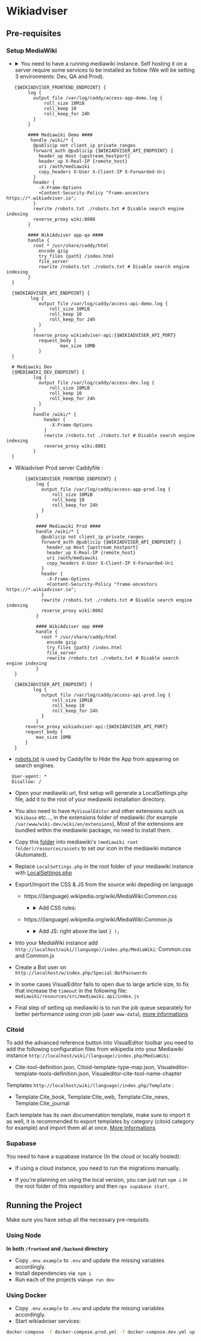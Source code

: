 # Wikiadviser

## Pre-requisites

### Setup MediaWiki

- <details>
   <summary>You need to have a running mediawiki instance. Self hosting it on a server require some services to be installed as follow (We will be setting 3 environments: Dev, QA and Prod).</summary>
   
    - Install Apache2
    - Install PHP, PHP mmodule and additional PHP packages required by MediaWiki ```apt install php libapache2-mod-php php-mbstring php-mysql php-xml```
    - If you are willing to use local database, install one of these supported DataBase systems: `MariaDB`, `PostgreSQL`, `SQLite` or `MySQL`, it's recommended to use managed Database for better security and performance.
    - Don't forget to start all the services above!
    - Configure your databases (you need to create separate databases as many as your wiki instances): 
   
    - Login ```sudo mariadb -u root```: 
      
    ``` 
      CREATE DATABASE my_wiki;
      CREATE USER 'wikiuser'@'localhost' IDENTIFIED BY 'password';
      GRANT ALL PRIVILEGES ON my_wiki.* TO 'wikiuser'@'localhost' WITH GRANT OPTION;
    ```
   
    - Configure Apache2 to listen on port 8080 for QA instance, 8081 for Dev and 8082 for Prod by adding the following lines to ```/etc/apache2/ports.conf``` :

  ```
    Listen 127.0.0.1:8080
    Listen 127.0.0.1:8081
    Listen 127.0.0.1:8082
  ```

  - Next, create these folders `wiki-dev/wiki`, `wiki-demo/wiki`, `wiki-prod/wiki` under `/var/www` and add new sites configuration files under `/etc/apache2/sites-available` :
  - `wiki-dev.conf`

  ```
  <VirtualHost *:8081>
         ServerAdmin webmaster@localhost
         DocumentRoot /var/www/wiki-dev
               <Directory /var/www/wiki-dev>
                        Options FollowSymLinks
                        AllowOverride All
                        Require all granted
               </Directory>
               LimitRequestFieldSize 16384
               ErrorLog ${APACHE_LOG_DIR}/error.dev.log
         CustomLog ${APACHE_LOG_DIR}/access.dev.log combined
  </VirtualHost>
  ```

  - `wiki-demo.conf`

  ```
  <VirtualHost *:8080>
         ServerAdmin webmaster@localhost
         DocumentRoot /var/www/wiki-demo
               <Directory /var/www/wiki-demo>
                        Options FollowSymLinks
                        AllowOverride All
                        Require all granted
               </Directory>
               LimitRequestFieldSize 16384
               ErrorLog ${APACHE_LOG_DIR}/error.demo.log
         CustomLog ${APACHE_LOG_DIR}/access.demo.log combined
  </VirtualHost>
  ```

  - `wiki-prod.conf`

  ```
  <VirtualHost *:8082>
         ServerAdmin webmaster@localhost
         DocumentRoot /var/www/wiki-prod
               <Directory /var/www/wiki-prod>
                        Options FollowSymLinks
                        AllowOverride All
                        Require all granted
               </Directory>
               LimitRequestFieldSize 16384
               ErrorLog ${APACHE_LOG_DIR}/error.prod.log
         CustomLog ${APACHE_LOG_DIR}/access.prod.log combined
  </VirtualHost>
  ```

  - Enable the created sites: `a2ensite wiki-dev.conf` `a2ensite wiki-demo.conf` `a2ensite wiki-prod.conf`
  - Restart Apache2 service !
  - Install MediaWiki required version `git clone https://gerrit.wikimedia.org/r/mediawiki/core.git --branch wmf/$mediawiki_version /var/www/wiki-$environment/wiki/$lang` (Replace `$mediawiki_version` with the desired version, `$lang` with instance language en, fr, ...)
  - On top of apache2 we are running Caddy to auto manage HTTPS, each environment have it's on caddyfile that will be running by docker container.
  - For Wikiadviser QA server we will configure the following Caddyfile:
```
   {$WIKIADVISER_FRONTEND_ENDPOINT} {
        log {
          output file /var/log/caddy/access-app-demo.log {
              roll_size 10MiB
              roll_keep 10
              roll_keep_for 24h
          }
        }

        #### Mediawiki Demo ####
	     handle /wiki/* {
          @publicip not client_ip private_ranges
          forward_auth @publicip {$WIKIADVISER_API_ENDPOINT} {
            header_up Host {upstream_hostport}
            header_up X-Real-IP {remote_host}
            uri /auth/mediawiki
            copy_headers X-User X-Client-IP X-Forwarded-Uri
          }
          header {
            -X-Frame-Options
            +Content-Security-Policy "frame-ancestors https://*.wikiadviser.io";
          }
          rewrite /robots.txt ./robots.txt # Disable search engine indexing
          reverse_proxy wiki:8080
        }
        
        #### WikiAdviser app-qa ####
        handle {
          root * /usr/share/caddy/html
	        encode gzip
	        try_files {path} /index.html
	        file_server
	        rewrite /robots.txt ./robots.txt # Disable search engine indexing      
        }
  }

  {$WIKIADVISER_API_ENDPOINT} {
         log {
            output file /var/log/caddy/access-api-demo.log {
                roll_size 10MiB
                roll_keep 10
                roll_keep_for 24h
            }
          }
          reverse_proxy wikiadviser-api:{$WIKIADVISER_API_PORT}
	        request_body {
		            max_size 10MB
	        }
  }

  # Mediawiki Dev
  {$MEDIAWIKI_DEV_ENDPOINT} {
          log {
            output file /var/log/caddy/access-dev.log {
                roll_size 10MiB
                roll_keep 10
                roll_keep_for 24h
            }
          }
          handle /wiki/* {
              header {
                -X-Frame-Options
              }
              rewrite /robots.txt ./robots.txt # Disable search engine indexing
              reverse_proxy wiki:8081
          }
  }
```
  - Wikiadviser Prod server Caddyfile :
```
       {$WIKIADVISER_FRONTEND_ENDPOINT} {
           log {
             output file /var/log/caddy/access-app-prod.log {
                 roll_size 10MiB
                 roll_keep 10
                 roll_keep_for 24h
             }
           }

           #### Mediawiki Prod ####
           handle /wiki/* {
             @publicip not client_ip private_ranges
             forward_auth @publicip {$WIKIADVISER_API_ENDPOINT} {
               header_up Host {upstream_hostport}
               header_up X-Real-IP {remote_host}
               uri /auth/mediawiki
               copy_headers X-User X-Client-IP X-Forwarded-Uri
             }
             header {
               -X-Frame-Options
               +Content-Security-Policy "frame-ancestors https://*.wikiadviser.io";
             }
             rewrite /robots.txt ./robots.txt # Disable search engine indexing
             reverse_proxy wiki:8082
           }
        
           #### WikiAdviser app ####
           handle {
             root * /usr/share/caddy/html
	           encode gzip
	           try_files {path} /index.html
	           file_server
	           rewrite /robots.txt ./robots.txt # Disable search engine indexing      
           }
   }

   {$WIKIADVISER_API_ENDPOINT} {
          log {
             output file /var/log/caddy/access-api-prod.log {
                 roll_size 10MiB
                 roll_keep 10
                 roll_keep_for 24h
             }
           }
	   reverse_proxy wikiadviser-api:{$WIKIADVISER_API_PORT}
	   request_body {
		   max_size 10MB
	   }
   }
```

  - [robots.txt](./robots.txt) is used by Caddyfile to Hide the App from appearing on search engines.
  ```
    User-agent: *
    Disallow: /
  ```

  - Open your mediawiki url, first setup will generate a LocalSettings.php file, add it to the root of your mediawiki installation directory.
  </details>

- You also need to have `MyVisualEditor` and other extensions such us `Wikibase` etc..., in the extensions folder of mediawiki (for example `/var/www/wiki-dev/wiki/en/extensions`), Most of the extensions are bundled within the mediawiki package, no need to install them.

- Copy this [folder](./docs/icons) into mediawiki's `(mediawiki root folder)/resources/assets` to set our icon in the mediawiki instance (Automated).

- Replace <code>LocalSettings.php</code> in the root folder of your mediawiki instance with [LocalSettings.php](./LocalSettings.php)

- Export/Import the CSS & JS from the source wiki depeding on language

  - https://(language).wikipedia.org/wiki/MediaWiki:Common.css

    - <details> <summary> Add CSS rules: </summary>

      ```css
      /* Hide "Notice" popup */
      .oo-ui-widget.oo-ui-widget-enabled.oo-ui-labelElement.oo-ui-floatableElement-floatable.oo-ui-popupWidget-anchored.oo-ui-popupWidget.oo-ui-popupTool-popup.oo-ui-popupWidget-anchored-top {
        display: none !important;
      }
      /* Hide "Notice" button in toolbar */
      .ve-ui-toolbar-group-notices {
        display: none !important;
      }
      /* Hide "Warning to log in" in edit source */
      .mw-message-box-warning.mw-anon-edit-warning.mw-message-box {
        display: none !important;
      }
      /* Hide "Search bar" in edit source */
      .vector-search-box-vue.vector-search-box-collapses.vector-search-box-show-thumbnail.vector-search-box-auto-expand-width.vector-search-box {
        display: none !important;
      }
      /* Hide footer-places */
      #footer-places {
        display: none !important;
      }
      /* Hide header */
      .mw-header {
        display: none !important;
      }
      /* Keep sticky header's title & TOC */
      .vector-sticky-header-end,
      .vector-sticky-header-start > :not(.vector-sticky-header-context-bar) {
        display: none !important;
      }
      .vector-sticky-header-context-bar {
        border-left: none !important;
      }
      /* Hide Menu */
      .vector-main-menu-landmark {
        display: none !important;
      }
      /* Hide right bar (Tools) */
      .vector-column-end {
        display: none !important;
      }
      /* Hide "Add Languages" button */
      #p-lang-btn {
        display: none !important;
      }
      /* Hide fullscreen button */
      #p-dock-bottom {
        display: none !important;
      }
      /* Hide save dialog's licence */
      .ve-ui-mwSaveDialog-foot {
        display: none !important;
      }
      /* Keep "Comment" Label */
      .oo-ui-tool-name-comment > a {
        padding-top: 11px !important;
      }
      .oo-ui-tool-name-comment > a > .oo-ui-tool-title {
        display: block !important;
        padding-bottom: 11px !important;
        padding-right: 11px !important;
      }
      /* Hide user guide & feedback in "?" */
      .oo-ui-tool-name-mwFeedbackDialog.oo-ui-tool-name-mwUserGuide {
        display: none !important;
      }
      /* Hide some of "Help" elements */
      .oo-ui-tool-name-mwUserGuide,
      .oo-ui-tool-name-mwFeedbackDialog {
        display: none !important;
      }
      /* Hide Edit section that is next to each paragraph title */
      .mw-editsection {
        display: none !important;
      }
      /* Hide toolbar */
      .vector-page-toolbar {
        display: none !important;
      }
      ```

      </details>

  - https://(language).wikipedia.org/wiki/MediaWiki:Common.js

    - <details> <summary> Add JS: right above the last <code>} );</code> </summary>

      ```js
      // Add a stylesheet rule when Iframe (Editor)
      const isIframe = window.location !== window.parent.location;
      var iframeCssRules = mw.util.addCSS(
        `/*  Hide Header when Iframe / Editor. */
        .vector-column-start,
        .vector-page-titlebar {
          display: none !important;
        }`
      );
      iframeCssRules.disabled = !isIframe;

      /**
      * Gets diffHtml
      */
      mw.loader.using(['mediawiki.util'], function () {
        mw.hook('wikipage.diff').add(function ($diff) {
          elementReady('.ve-init-mw-diffPage-diff').then(function (diffEl) {
            const diffHtml = diffEl.outerHTML;
            const articleId = mw.config.get('wgPageName');
            if (isIframe){
              window.parent.postMessage(
                {
                  type: 'diff-change',
                  articleId: articleId,
                  diffHtml: diffHtml
                },
                '*'
              );
            }
          });
        });
      });

      /**
      * Waits for a selector to appear in document.documentElement,
      * resolving with the element once it's in the DOM.
      * Uses MutationObserver under the hood.
      *
      * @param {string} selector
      * @returns {Promise<Element>}
      */
      function elementReady(selector) {
        return new Promise(function (resolve) {
          var el = document.querySelector(selector);
          if (el) {
            resolve(el);
            return;
          }
          var observer = new MutationObserver(function (mutationRecords, obs) {
            var found = document.querySelector(selector);
            if (found) {
              obs.disconnect();
              resolve(found);
            }
          });
          // Watch for additions anywhere in the document
          observer.observe(document.documentElement, {
            childList: true,
            subtree: true
          });
        });
      }

      // Listen for messages from parent (wikiadviser)
      window.addEventListener('message', function(event) {
        if (event.data && event.data.type === 'wikiadviser') {
          console.log('Received Wikiadviser event:', event.data);
          if (event.data.data === 'diff') {
            console.log('goto diff link');
          }
        }
      });
      ```

      </details>

- Into your MediaWiki instance add `http://localhost/wiki/(language)/index.php/MediaWiki`: Common.css and Common.js
- Create a Bot user on `http://localhost/w/index.php/Special:BotPasswords`
- In some cases VisualEditor fails to open due to large article size, to fix that increase the `timeout` in the following file: `mediawiki/resources/src/mediawiki.api/index.js`
- Final step of setting up mediawiki is to run the job queue separately for better performance using cron job (user `www-data`), [more informations](https://www.mediawiki.org/wiki/Manual:Job_queue#:~:text=touch%20uploaded%20files.-,Cron,-You%20could%20use)

### Citoid
To add the advanced reference button into VisualEditor toolbar you need to add the following configuration files from wikipedia into your 
  Mediawiki instance `http://localhost/wiki/(language)/index.php/MediaWiki`:
  - Cite-tool-definition.json, Citoid-template-type-map.json, Visualeditor-template-tools-definition.json, Visualeditor-cite-tool-name-chapter

Templates `http://localhost/wiki/(language)/index.php/Template` :
  - Template:Cite_book, Template:Cite_web, Template:Cite_news, Template:Cite_journal

Each template has its own documentation template, make sure to import it as well, it is recommended to export templates by category (citoid category for example) and import them all at once. [More Informations](https://www.mediawiki.org/wiki/Citoid)

### Supabase

You need to have a supabase instance (In the cloud or locally hosted):

- If using a cloud instance, you need to run the migrations manually.

* If you're planning on using the local version, you can just run `npm i` in the root folder of this repository and then `npx supabase start`.

## Running the Project

Make sure you have setup all the necessary pre-requisits.

### Using Node

**In both `/frontend` and `/backend` directory**

- Copy `.env.example` to `.env` and update the missing variables accordingly.
- Install dependencies via` npm i`
- Run each of the projects via`npm run dev`

### Using Docker

- Copy `.env.example` to `.env` and update the missing variables accordingly.
- Start wikiadviser services:

```sh
docker-compose -f docker-compose.prod.yml -f docker-compose.dev.yml up --build --force-recreate -d
```